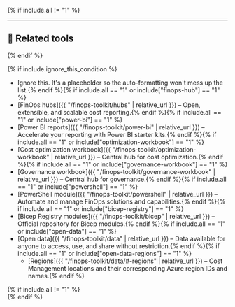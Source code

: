 <!-- markdownlint-disable MD041 -->

{% if include.all != "1" %}

---

## 🧰 Related tools

{% endif %}

{% if include.ignore_this_condition %}

- Ignore this. It's a placeholder so the auto-formatting won't mess up the list.{% endif %}{% if include.all == "1" or include["finops-hub"] == "1" %}
- [FinOps hubs]({{ "/finops-toolkit/hubs" | relative_url }}) – Open, extensible, and scalable cost reporting.{% endif %}{% if include.all == "1" or include["power-bi"] == "1" %}
- [Power BI reports]({{ "/finops-toolkit/power-bi" | relative_url }}) – Accelerate your reporting with Power BI starter kits.{% endif %}{% if include.all == "1" or include["optimization-workbook"] == "1" %}
- [Cost optimization workbook]({{ "/finops-toolkit/optimization-workbook" | relative_url }}) – Central hub for cost optimization.{% endif %}{% if include.all == "1" or include["governance-workbook"] == "1" %}
- [Governance workbook]({{ "/finops-toolkit/governance-workbook" | relative_url }}) – Central hub for governance.{% endif %}{% if include.all == "1" or include["powershell"] == "1" %}
- [PowerShell module]({{ "/finops-toolkit/powershell" | relative_url }}) – Automate and manage FinOps solutions and capabilities.{% endif %}{% if include.all == "1" or include["bicep-registry"] == "1" %}
- [Bicep Registry modules]({{ "/finops-toolkit/bicep" | relative_url }}) – Official repository for Bicep modules.{% endif %}{% if include.all == "1" or include["open-data"] == "1" %}
- [Open data]({{ "/finops-toolkit/data" | relative_url }}) – Data available for anyone to access, use, and share without restriction.{% endif %}{% if include.all == "1" or include["open-data-regions"] == "1" %}
  - [Regions]({{ "/finops-toolkit/data/#-regions" | relative_url }}) – Cost Management locations and their corresponding Azure region IDs and names.{% endif %}

{% if include.all != "1" %}
<br>
{% endif %}
